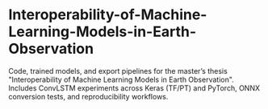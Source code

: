 # Interoperability-of-Machine-Learning-Models-in-Earth-Observation
Code, trained models, and export pipelines for the master’s thesis "Interoperability of Machine Learning Models in Earth Observation". Includes ConvLSTM experiments across Keras (TF/PT) and PyTorch, ONNX conversion tests, and reproducibility workflows.
